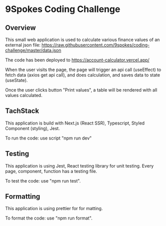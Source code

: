 # 9Spokes Coding Challenge

## Overview

This small web application is used to calculate various finance values of an external json file: 
https://raw.githubusercontent.com/9spokes/coding-challenge/master/data.json

The code has been deployed to 
https://account-calculator.vercel.app/

When the user visits the page, the page will trigger an api call (useEffect) to fetch data (axios get api call), and does calculation, and saves data to state (useState).

Once the user clicks button "Print values", a table will be rendered with all values calculated.

## TachStack

This application is build with Next.js (React SSR), Typescript, Styled Component (styling), Jest.

To run the code: use script "npm run dev"

## Testing

This application is using Jest, React testing library for unit testing. 
Every page, component, function has a testing file.

To test the code: use "npm run test".

## Formatting

This application is using prettier for for matting. 

To format the code: use "npm run format".
